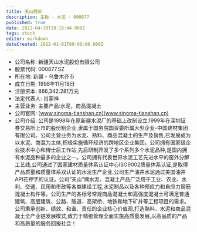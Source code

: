 ```yaml
---
title: 天山股份
description: 主板 - 水泥 - 000877
published: true
date: 2022-04-30T19:18:44.000Z
tags: stock
editor: markdown
dateCreated: 2022-01-01T00:00:00.000Z
---
```


- 公司名称: 新疆天山水泥股份有限公司
- 股票代码: 000877.SZ
- 所在地: 新疆 - 乌鲁木齐市
- 成立日期: 1998年11月18日
- 注册资本: 866,342.281万元
- 法定代表人: 肖家祥
- 主营业务: 主要产品:水泥，商品混凝土
- 公司官网: [www.sinoma-tianshan.cn](www.sinoma-tianshan.cn)
- 公司介绍: 公司是1998年在原新疆水泥厂的基础上改制设立,1999年在深圳证券交易所上市的股份制企业,隶属于国务院国资委所属大型企业-中国建材集团有限公司。公司主营业务为水泥、熟料、商品混凝土的生产及销售,已发展成为以水泥、商混为主体,积极实施循环经济的跨地区企业集团。公司拥有国家级企业技术中心和博士后工作站,先后研制开发了多个系列多个水泥品种,是国内拥有水泥品种最多的企业之一。公司拥有代表世界水泥工艺先进水平的窑外分解工艺线,公司通过了国家建材质量体系认证中心ISO9002质量体系认证,是取得产品质量和质量体系双认证的水泥生产企业,公司生产油井水泥通过美国油井API花押字的认证。公司“天山”牌水泥、混凝土产品广泛用于工业、农业、水利、交通、民用和市政等各类建设工程,水泥制品以及各种预应力和自应力钢筋混凝土构件等。公司生产的各标号常规商品混凝土和高强度混凝土可满足普通建筑、高层建筑、公路、隧道、高架桥、地铁和地下矿井等工程项目的需求。公司秉承创新、绩效、和谐、责任的企业核心价值观,打造熟料、水泥和商品混凝土全产业链发展模式,致力于精细管理全面实施高质量发展,以高品质的产品和高质量的服务回报社会！


